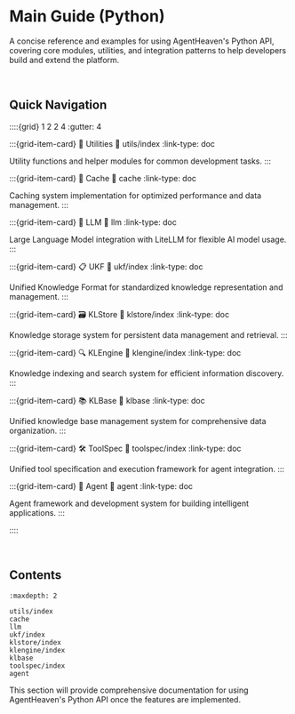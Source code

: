 # Main Guide (Python)

A concise reference and examples for using AgentHeaven's Python API, covering core modules, utilities, and integration patterns to help developers build and extend the platform.

<br/>

## Quick Navigation

::::{grid} 1 2 2 4
:gutter: 4

:::{grid-item-card} 🔩 Utilities
:link: utils/index
:link-type: doc

Utility functions and helper modules for common development tasks.
:::

:::{grid-item-card} 💾 Cache
:link: cache
:link-type: doc

Caching system implementation for optimized performance and data management.
:::

:::{grid-item-card} 🦙 LLM
:link: llm
:link-type: doc

Large Language Model integration with LiteLLM for flexible AI model usage.
:::

:::{grid-item-card} 📋 UKF
:link: ukf/index
:link-type: doc

Unified Knowledge Format for standardized knowledge representation and management.
:::

:::{grid-item-card} 🗃️ KLStore
:link: klstore/index
:link-type: doc

Knowledge storage system for persistent data management and retrieval.
:::

:::{grid-item-card} 🔍 KLEngine
:link: klengine/index
:link-type: doc

Knowledge indexing and search system for efficient information discovery.
:::

:::{grid-item-card} 📚 KLBase
:link: klbase
:link-type: doc

Unified knowledge base management system for comprehensive data organization.
:::

:::{grid-item-card} 🛠 ToolSpec
:link: toolspec/index
:link-type: doc

Unified tool specification and execution framework for agent integration.
:::

:::{grid-item-card} 🤖 Agent
:link: agent
:link-type: doc

Agent framework and development system for building intelligent applications.
:::

::::

<br/>

## Contents

```{toctree}
:maxdepth: 2

utils/index
cache
llm
ukf/index
klstore/index
klengine/index
klbase
toolspec/index
agent
```

This section will provide comprehensive documentation for using AgentHeaven's Python API once the features are implemented.

<br/>
